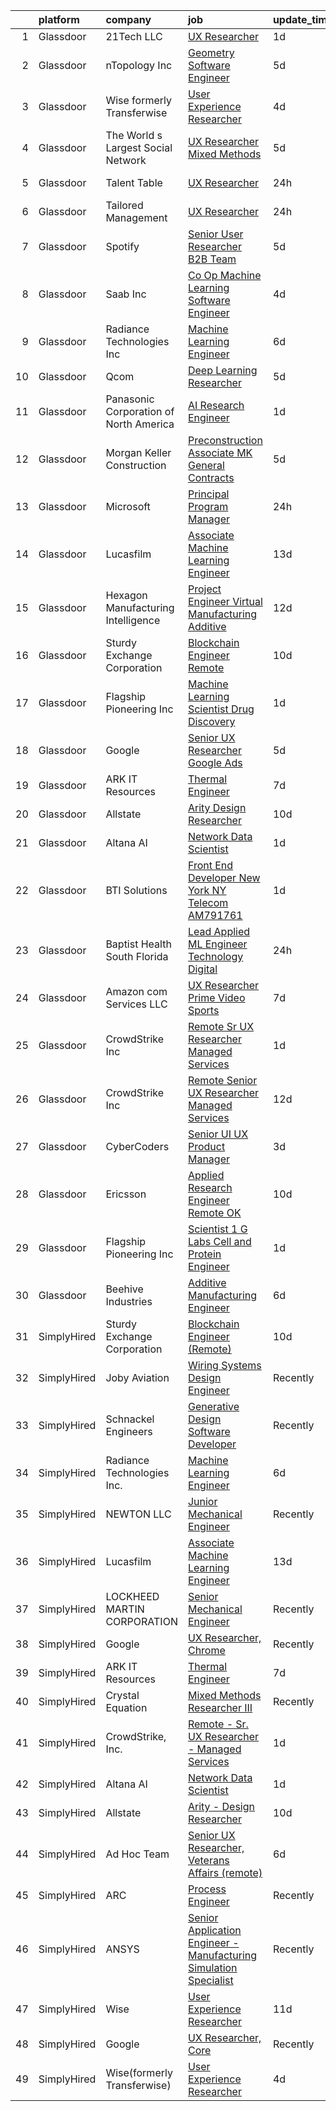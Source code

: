 

|    | platform    | company                                | job                                                                                                                                                                                                                                                                                                                                                                                                                                                                                                                                                                                                                                                                                                                                                                                                                                                                                                                                                                                                                                                                                                                                                                                                                                                                                                                                                                                                                                                                                                             | update_time   | location                    |
|---:|:------------|:---------------------------------------|:----------------------------------------------------------------------------------------------------------------------------------------------------------------------------------------------------------------------------------------------------------------------------------------------------------------------------------------------------------------------------------------------------------------------------------------------------------------------------------------------------------------------------------------------------------------------------------------------------------------------------------------------------------------------------------------------------------------------------------------------------------------------------------------------------------------------------------------------------------------------------------------------------------------------------------------------------------------------------------------------------------------------------------------------------------------------------------------------------------------------------------------------------------------------------------------------------------------------------------------------------------------------------------------------------------------------------------------------------------------------------------------------------------------------------------------------------------------------------------------------------------------|:--------------|:----------------------------|
|  1 | Glassdoor   | 21Tech  LLC                            | [UX Researcher](https://www.glassdoor.com/partner/jobListing.htm?pos=122&ao=1136043&s=58&guid=0000018382eefb39a1689af78354ae47&src=GD_JOB_AD&t=SR&vt=w&ea=1&cs=1_a6eb7833&cb=1664349043909&jobListingId=1008164336142&jrtk=3-0-1ge1eturak6e2801-1ge1eturuj4j5800-59979e8f5cd7de85-)                                                                                                                                                                                                                                                                                                                                                                                                                                                                                                                                                                                                                                                                                                                                                                                                                                                                                                                                                                                                                                                                                                                                                                                                                             | 1d            | Remote                      |
|  2 | Glassdoor   | nTopology Inc                          | [Geometry Software Engineer](https://www.glassdoor.com/partner/jobListing.htm?pos=112&ao=1136043&s=58&guid=0000018382eefb39a1689af78354ae47&src=GD_JOB_AD&t=SR&vt=w&cs=1_b1b30f55&cb=1664349043907&jobListingId=1008156309256&jrtk=3-0-1ge1eturak6e2801-1ge1eturuj4j5800-768fb0cecd65353a-)                                                                                                                                                                                                                                                                                                                                                                                                                                                                                                                                                                                                                                                                                                                                                                                                                                                                                                                                                                                                                                                                                                                                                                                                                     | 5d            | New York, NY                |
|  3 | Glassdoor   | Wise formerly Transferwise             | [User Experience Researcher](https://www.glassdoor.com/partner/jobListing.htm?pos=118&ao=1136043&s=58&guid=0000018382eefb39a1689af78354ae47&src=GD_JOB_AD&t=SR&vt=w&cs=1_d469341e&cb=1664349043908&jobListingId=1008158480969&jrtk=3-0-1ge1eturak6e2801-1ge1eturuj4j5800-b8e2e84a265e7e94-)                                                                                                                                                                                                                                                                                                                                                                                                                                                                                                                                                                                                                                                                                                                                                                                                                                                                                                                                                                                                                                                                                                                                                                                                                     | 4d            | New York, NY                |
|  4 | Glassdoor   | The World s Largest Social Network     | [UX Researcher  Mixed Methods ](https://www.glassdoor.com/partner/jobListing.htm?pos=105&ao=1110586&s=58&guid=0000018382eefb39a1689af78354ae47&src=GD_JOB_AD&t=SR&vt=w&ea=1&cs=1_ece12125&cb=1664349043906&jobListingId=1008157581186&cpc=217C45A42544DB93&jrtk=3-0-1ge1eturak6e2801-1ge1eturuj4j5800-1b0604329ab13d64--6NYlbfkN0DSgjPPcnEdvoK3uuxfISLALE6pB1FR7YSHOr_tSg5_QGIhoz_2VqUepdcKLBLI_zRdtaBxgyBllhaPZz0NgYURyEGucRXh5uxBwq1v6utGUhDvjEFiFwNbXBMy7AQhUaSixTSyoNTqobu9bFo0iqMrnAsnQ9T3GyfI57CmWf4uxKHexdXWkJF-RRZVjsFIKYWIbM2wLTx4IpYd-9IMEHVU5Seaa4NWUbu13WShBlVnkuB2s0O8gT_WaG0XmRHfOSx8yrdMOz40AwjhCD9aeb-Uzc_zZF4IAkNVjfSCLS3GVWfPx8luntNvDLudKuBAbXYj5YgJ0g8ld0iQTWNBD5NrZeKYdhCrJHN_zIKNkBZVLSTNaH4_T5UGCa-4g_tjkpMddxVLcPPQ2rFU-Gco1HwDxmvDpkXVr5tDZ-QbmDZ4vfKmX_s98rlQwZgFBu19c9Pu-5HZFuFHpU12sRWlUTPS57Gku3ZnwATTVyNCAmNfCeES_QpKY0OY4GioXMSCzJzZjIUFizLQ0mm258tB_l5kwHF-4Ln7bpd76_FJJHxpK-dnJCZ2izvap3j5Yyny2fjbjaKy1JWKNlk6Y88ZdpxULWPtmIrVtAQ%3D)                                                                                                                                                                                                                                                                                                                                                                                                                                                                                                                                          | 5d            | Menlo Park, CA              |
|  5 | Glassdoor   | Talent Table                           | [UX Researcher](https://www.glassdoor.com/partner/jobListing.htm?pos=128&ao=1136043&s=58&guid=0000018382eefb39a1689af78354ae47&src=GD_JOB_AD&t=SR&vt=w&cs=1_025c1f32&cb=1664349043911&jobListingId=1008164754362&jrtk=3-0-1ge1eturak6e2801-1ge1eturuj4j5800-491e28be93ac5a26-)                                                                                                                                                                                                                                                                                                                                                                                                                                                                                                                                                                                                                                                                                                                                                                                                                                                                                                                                                                                                                                                                                                                                                                                                                                  | 24h           | Los Angeles, CA             |
|  6 | Glassdoor   | Tailored Management                    | [UX Researcher](https://www.glassdoor.com/partner/jobListing.htm?pos=103&ao=1110586&s=58&guid=0000018382eefb39a1689af78354ae47&src=GD_JOB_AD&t=SR&vt=w&ea=1&cs=1_c89990c3&cb=1664349043906&jobListingId=1008165611561&cpc=451933188B21919D&jrtk=3-0-1ge1eturak6e2801-1ge1eturuj4j5800-ebbf7cb785340ff0--6NYlbfkN0DI_pqscLjs9LkB0jlO39g2s8RE9SCHTdataN4HV1TulJDP_FJlrdaEAmOIelCggjJ9JIMQViELbqFJysVw2bYJCuEXtMEw6dMQNNOQVyIp8OYul8IhpVKs9vFrjK1VP4TL0x0AyVE4LxRPr54mdEIZH9L1_Wf2l64sqeb7hyoc3G_4s_skSr2DE3ak-MpMhgwHwCB3Evq-J10aAK9S_wwCZ_eL13rkogIyJ2Y_NSLIxBn7H_6vSOjtn7tFA4C2BM6Ubv4t9Y-AXM15HXBm1hHp48Ns6Z9q4C2POBpy4UauW6l7LFR6I6iNKs69TDfR98jVzWlywmoor32bTlkQf7HH8RD63TuyfXfCjGSloGohLazxidcCqR9joJcXnX4Px1UeX98SidP5kFKAyPVq8u12ACO4N2xt2B2L3NckcJcLa7mPRL50UxjURlGHF5_Nqmqgks7qU_iJpvK-H86mJjJLyd2NeA8O4Z_KApjAyb5UFPX74m44RCgLmFZflloqN6un_E7057-2R3a5FbmF3vxQ8kCxK2wLLrLJIHDA05mo0A%3D%3D)                                                                                                                                                                                                                                                                                                                                                                                                                                                                                                                                                                                                            | 24h           | Los Angeles, CA             |
|  7 | Glassdoor   | Spotify                                | [Senior User Researcher  B2B Team](https://www.glassdoor.com/partner/jobListing.htm?pos=123&ao=1136043&s=58&guid=0000018382eefb39a1689af78354ae47&src=GD_JOB_AD&t=SR&vt=w&cs=1_0fd398d2&cb=1664349043909&jobListingId=1008156696008&jrtk=3-0-1ge1eturak6e2801-1ge1eturuj4j5800-e4fc1c9976fb5d46-)                                                                                                                                                                                                                                                                                                                                                                                                                                                                                                                                                                                                                                                                                                                                                                                                                                                                                                                                                                                                                                                                                                                                                                                                               | 5d            | Remote                      |
|  8 | Glassdoor   | Saab Inc                               | [Co Op  Machine Learning Software Engineer  ](https://www.glassdoor.com/partner/jobListing.htm?pos=124&ao=1136043&s=58&guid=0000018382eefb39a1689af78354ae47&src=GD_JOB_AD&t=SR&vt=w&cs=1_c28f76d0&cb=1664349043909&jobListingId=1008158907210&jrtk=3-0-1ge1eturak6e2801-1ge1eturuj4j5800-234ba0b8cc64a37c-)                                                                                                                                                                                                                                                                                                                                                                                                                                                                                                                                                                                                                                                                                                                                                                                                                                                                                                                                                                                                                                                                                                                                                                                                    | 4d            | Remote                      |
|  9 | Glassdoor   | Radiance Technologies Inc              | [Machine Learning Engineer](https://www.glassdoor.com/partner/jobListing.htm?pos=120&ao=1136043&s=58&guid=0000018382eefb39a1689af78354ae47&src=GD_JOB_AD&t=SR&vt=w&ea=1&cs=1_9932cc61&cb=1664349043909&jobListingId=1008155141417&jrtk=3-0-1ge1eturak6e2801-1ge1eturuj4j5800-85b467fc819b1285-)                                                                                                                                                                                                                                                                                                                                                                                                                                                                                                                                                                                                                                                                                                                                                                                                                                                                                                                                                                                                                                                                                                                                                                                                                 | 6d            | Beavercreek, OH             |
| 10 | Glassdoor   | Qcom                                   | [Deep Learning Researcher](https://www.glassdoor.com/partner/jobListing.htm?pos=111&ao=1136043&s=58&guid=0000018382eefb39a1689af78354ae47&src=GD_JOB_AD&t=SR&vt=w&cs=1_6a935451&cb=1664349043907&jobListingId=1008156054095&jrtk=3-0-1ge1eturak6e2801-1ge1eturuj4j5800-31550df56e13ed78-)                                                                                                                                                                                                                                                                                                                                                                                                                                                                                                                                                                                                                                                                                                                                                                                                                                                                                                                                                                                                                                                                                                                                                                                                                       | 5d            | San Diego, CA               |
| 11 | Glassdoor   | Panasonic Corporation of North America | [AI Research Engineer](https://www.glassdoor.com/partner/jobListing.htm?pos=108&ao=1136043&s=58&guid=0000018382eefb39a1689af78354ae47&src=GD_JOB_AD&t=SR&vt=w&cs=1_014a70fe&cb=1664349043906&jobListingId=1008163320625&jrtk=3-0-1ge1eturak6e2801-1ge1eturuj4j5800-74a47edd19423ab5-)                                                                                                                                                                                                                                                                                                                                                                                                                                                                                                                                                                                                                                                                                                                                                                                                                                                                                                                                                                                                                                                                                                                                                                                                                           | 1d            | Mountain View, CA           |
| 12 | Glassdoor   | Morgan Keller Construction             | [Preconstruction Associate   MK General Contracts](https://www.glassdoor.com/partner/jobListing.htm?pos=102&ao=1110586&s=58&guid=0000018382eefb39a1689af78354ae47&src=GD_JOB_AD&t=SR&vt=w&cs=1_5cea6cb8&cb=1664349043905&jobListingId=1008157229396&cpc=9C4F014304452074&jrtk=3-0-1ge1eturak6e2801-1ge1eturuj4j5800-6280a0f6a0f05496--6NYlbfkN0D0ff9e8Lfwlpl5zGbQmpn59AL71QmFd7VKOAnfyjZzp5sdngV8WPgYe0dov1m7Y2mPN9XU_9sD3tzBP31_ujdI1xO41hJLw4CBAHoaMOVG7jCtJXfXop4H0ZwDumyJzAe6cGRKr12tFX4PkrG8Ght2nXH6yJsA2BTura5I1iZNIEA41Ss9AeFEe7oHeR9a2ptnwvBy1diTLezuM8jOr0gNJmkG2fL2dO_jdDzSl-cX6CNVsRkkHS9H3iNFuhQq1IhS8Oz0N_9wGGFwBkbReJjyHAZVP9L7CYpadbT7j1xpWdjW13S0K5-X-e-gyb2KV6K9asxLyax9SJD6oP_MNmDXurwjSd1oa7v1T4KqqkHiLd3LKCcqfmGaGXEejIVr9XgrPPZg2xkFKntTL_pCpLrDN9FvVWZEn4oUpvbFOVISRf3e6CjseiJUSxtQbN6FNkVWqOP24zKGJpfbFXd6DUroJMWgTp6WNAE%3D)                                                                                                                                                                                                                                                                                                                                                                                                                                                                                                                                                                                                                                                            | 5d            | Frederick, MD               |
| 13 | Glassdoor   | Microsoft                              | [Principal Program Manager](https://www.glassdoor.com/partner/jobListing.htm?pos=119&ao=1136043&s=58&guid=0000018382eefb39a1689af78354ae47&src=GD_JOB_AD&t=SR&vt=w&cs=1_58d05771&cb=1664349043908&jobListingId=1008165639555&jrtk=3-0-1ge1eturak6e2801-1ge1eturuj4j5800-c33bc5f7227481c4-)                                                                                                                                                                                                                                                                                                                                                                                                                                                                                                                                                                                                                                                                                                                                                                                                                                                                                                                                                                                                                                                                                                                                                                                                                      | 24h           | Bellevue, WA                |
| 14 | Glassdoor   | Lucasfilm                              | [Associate Machine Learning Engineer](https://www.glassdoor.com/partner/jobListing.htm?pos=110&ao=1136043&s=58&guid=0000018382eefb39a1689af78354ae47&src=GD_JOB_AD&t=SR&vt=w&cs=1_8422ca7a&cb=1664349043907&jobListingId=1008139116057&jrtk=3-0-1ge1eturak6e2801-1ge1eturuj4j5800-53c3b19fc0252a02-)                                                                                                                                                                                                                                                                                                                                                                                                                                                                                                                                                                                                                                                                                                                                                                                                                                                                                                                                                                                                                                                                                                                                                                                                            | 13d           | San Francisco, CA           |
| 15 | Glassdoor   | Hexagon Manufacturing Intelligence     | [Project Engineer   Virtual Manufacturing   Additive](https://www.glassdoor.com/partner/jobListing.htm?pos=114&ao=1136043&s=58&guid=0000018382eefb39a1689af78354ae47&src=GD_JOB_AD&t=SR&vt=w&cs=1_340270a2&cb=1664349043907&jobListingId=1008143262841&jrtk=3-0-1ge1eturak6e2801-1ge1eturuj4j5800-00b3a3f72e2f6140-)                                                                                                                                                                                                                                                                                                                                                                                                                                                                                                                                                                                                                                                                                                                                                                                                                                                                                                                                                                                                                                                                                                                                                                                            | 12d           | Novi, MI                    |
| 16 | Glassdoor   | Sturdy Exchange Corporation            | [Blockchain Engineer  Remote ](https://www.glassdoor.com/partner/jobListing.htm?pos=109&ao=1136043&s=58&guid=0000018382eefb39a1689af78354ae47&src=GD_JOB_AD&t=SR&vt=w&ea=1&cs=1_2b810f56&cb=1664349043907&jobListingId=1008146555398&jrtk=3-0-1ge1eturak6e2801-1ge1eturuj4j5800-fef74d675c3b63f7-)                                                                                                                                                                                                                                                                                                                                                                                                                                                                                                                                                                                                                                                                                                                                                                                                                                                                                                                                                                                                                                                                                                                                                                                                              | 10d           | Remote                      |
| 17 | Glassdoor   | Flagship Pioneering  Inc               | [Machine Learning Scientist  Drug Discovery](https://www.glassdoor.com/partner/jobListing.htm?pos=129&ao=1136043&s=58&guid=0000018382eefb39a1689af78354ae47&src=GD_JOB_AD&t=SR&vt=w&cs=1_3b50c5a9&cb=1664349043911&jobListingId=1008163388068&jrtk=3-0-1ge1eturak6e2801-1ge1eturuj4j5800-336c29cecb77e58b-)                                                                                                                                                                                                                                                                                                                                                                                                                                                                                                                                                                                                                                                                                                                                                                                                                                                                                                                                                                                                                                                                                                                                                                                                     | 1d            | Cambridge, MA               |
| 18 | Glassdoor   | Google                                 | [Senior UX Researcher  Google Ads](https://www.glassdoor.com/partner/jobListing.htm?pos=125&ao=1136043&s=58&guid=0000018382eefb39a1689af78354ae47&src=GD_JOB_AD&t=SR&vt=w&cs=1_ed70983b&cb=1664349043909&jobListingId=1008156253429&jrtk=3-0-1ge1eturak6e2801-1ge1eturuj4j5800-32762ee3d7119be1-)                                                                                                                                                                                                                                                                                                                                                                                                                                                                                                                                                                                                                                                                                                                                                                                                                                                                                                                                                                                                                                                                                                                                                                                                               | 5d            | New York, NY                |
| 19 | Glassdoor   | ARK IT Resources                       | [Thermal Engineer](https://www.glassdoor.com/partner/jobListing.htm?pos=116&ao=1136043&s=58&guid=0000018382eefb39a1689af78354ae47&src=GD_JOB_AD&t=SR&vt=w&ea=1&cs=1_229903b4&cb=1664349043908&jobListingId=1008151360223&jrtk=3-0-1ge1eturak6e2801-1ge1eturuj4j5800-d7ba8a74a5e566be-)                                                                                                                                                                                                                                                                                                                                                                                                                                                                                                                                                                                                                                                                                                                                                                                                                                                                                                                                                                                                                                                                                                                                                                                                                          | 7d            | Menlo Park, CA              |
| 20 | Glassdoor   | Allstate                               | [Arity   Design Researcher](https://www.glassdoor.com/partner/jobListing.htm?pos=101&ao=1110586&s=58&guid=0000018382eefb39a1689af78354ae47&src=GD_JOB_AD&t=SR&vt=w&cs=1_01b8cd29&cb=1664349043905&jobListingId=1008146367908&cpc=3BA4CE39D5B5DEF5&jrtk=3-0-1ge1eturak6e2801-1ge1eturuj4j5800-2a9d07b4c94ca1a2--6NYlbfkN0BLH0BMQoDn-yw6Urt952hBm1JLFZ7WpBxND2cMIOjOqdmupiC_ZwOjCSzUpM3cDMan-XWx-WYIgFW0eKYFFNcZZa4e2BvAYYyViwDNAEYnoLYakGHlHkr1vztp50za5AEgtwAu40VL7MNPrW6TETvCPm8tbtjfkGnj0aRI0eFJ8Kll7Eehs7NElne9d9t9SXFJukga9wlQrkrTGIEBUNw5lxBI44G3ddn3sSwAtaccSLsiweW_9ntKqR0IipJcdIeo8qtIOzTtOjyvhQeqrf-_atdMgV4t0NWe9j3_O3cxcY-1MYkT9h22DI1zZvByGZTd4zz3mwnQ-0sjSaJZkHVxSwUjkbTTP18qKpwRMfTS2o6zHkmlPk-3osP7zC5EEPdawoCh898UdNpX4jAzWl3KxpMibG9ocUVuz2_dUwP-u09tROf4lbFPx0aKhc8olXl_KtxLqE_Mn9n1lefAm1HrfzImFcOUCUmrzeL-bQE6KHKtDpInyUcLPizZcpr8giy7ZPFzQLHv_KnTt5UReg7m_xvIfsSRGmg7xTjad1oIMBDMXYTtfg3WI_AAZnDtoJiFnk9ERKYbcqQ23pKjzZsOgA_5OhOK6HVPRwwC4jDvV3xJIHfAqX6GME6MxLHPXsPEMTW7Jb31Fre9fZFZXqsUyGilfXdpzxFmhZ4Obg4m3PBMeh_eR0IzIjaHpHQ0LFezqy-Kfe1RpmMBKjcrw6bo1o9rwlWgnc2QEcznRqxIxi9JWx3jI4raHA3RUiA_po1WZNpp6kx4msAW0uPUMkpw1uDirkjJI2MpZ9gkOAJS0YqKM8h6DT0lXbN6ULbUQSwO_NCeszrRLYoS-p4uZwiWR1bpQA2PysrbRb3vFf9gdZ3DAO5sAWtC7w2rga3ryrT0mFNfQEX-uHt8TtUor1ncyFgGACswbQM27svqd8FPIVTQbThLrDlImbCW2Hoq7noaFHyXQFl8a86hUkIpncH_Py1Bcvsd2K-hc2TyPZ_Nvcc3FkFnpTrIX7EwdMEDbUAoXsxbCQmjlTkKrEOmiSVwTqsON1deP1Jres3yiSTBcCaMUxHCCKe2aDmkX36Vp6Xp-n6uRKqcmfJVP4fw64DH2e_OtBcfMUhjGzsciAvR9YIgD3ZJrbFq) | 10d           | Remote                      |
| 21 | Glassdoor   | Altana AI                              | [Network Data Scientist](https://www.glassdoor.com/partner/jobListing.htm?pos=126&ao=1136043&s=58&guid=0000018382eefb39a1689af78354ae47&src=GD_JOB_AD&t=SR&vt=w&ea=1&cs=1_10694a31&cb=1664349043910&jobListingId=1008162738259&jrtk=3-0-1ge1eturak6e2801-1ge1eturuj4j5800-3595d063e3084b41-)                                                                                                                                                                                                                                                                                                                                                                                                                                                                                                                                                                                                                                                                                                                                                                                                                                                                                                                                                                                                                                                                                                                                                                                                                    | 1d            | Brooklyn, NY                |
| 22 | Glassdoor   | BTI Solutions                          | [Front End Developer   New York  NY   Telecom   AM791761](https://www.glassdoor.com/partner/jobListing.htm?pos=130&ao=1136043&s=58&guid=0000018382eefb39a1689af78354ae47&src=GD_JOB_AD&t=SR&vt=w&cs=1_f3fd2caf&cb=1664349043911&jobListingId=1008163414505&jrtk=3-0-1ge1eturak6e2801-1ge1eturuj4j5800-b295dd23a7b76844-)                                                                                                                                                                                                                                                                                                                                                                                                                                                                                                                                                                                                                                                                                                                                                                                                                                                                                                                                                                                                                                                                                                                                                                                        | 1d            | New York, NY                |
| 23 | Glassdoor   | Baptist Health South Florida           | [Lead Applied ML Engineer  Technology   Digital](https://www.glassdoor.com/partner/jobListing.htm?pos=121&ao=1136043&s=58&guid=0000018382eefb39a1689af78354ae47&src=GD_JOB_AD&t=SR&vt=w&cs=1_895fa4a3&cb=1664349043909&jobListingId=1008165924885&jrtk=3-0-1ge1eturak6e2801-1ge1eturuj4j5800-50d30961983d534c-)                                                                                                                                                                                                                                                                                                                                                                                                                                                                                                                                                                                                                                                                                                                                                                                                                                                                                                                                                                                                                                                                                                                                                                                                 | 24h           | Florida                     |
| 24 | Glassdoor   | Amazon com Services LLC                | [UX Researcher  Prime Video Sports](https://www.glassdoor.com/partner/jobListing.htm?pos=127&ao=1136043&s=58&guid=0000018382eefb39a1689af78354ae47&src=GD_JOB_AD&t=SR&vt=w&cs=1_c19367ed&cb=1664349043911&jobListingId=1008151009295&jrtk=3-0-1ge1eturak6e2801-1ge1eturuj4j5800-6f1e15fe550b7201-)                                                                                                                                                                                                                                                                                                                                                                                                                                                                                                                                                                                                                                                                                                                                                                                                                                                                                                                                                                                                                                                                                                                                                                                                              | 7d            | New York, NY                |
| 25 | Glassdoor   | CrowdStrike  Inc                       | [Remote   Sr  UX Researcher   Managed Services](https://www.glassdoor.com/partner/jobListing.htm?pos=104&ao=1110586&s=58&guid=0000018382eefb39a1689af78354ae47&src=GD_JOB_AD&t=SR&vt=w&cs=1_cd3d5f44&cb=1664349043906&jobListingId=1008164310780&cpc=8795CF9063CD573D&jrtk=3-0-1ge1eturak6e2801-1ge1eturuj4j5800-901287666bc25470--6NYlbfkN0Cu2CVlb3GO4Nf7aS8SXsFwjpUbSKkwsJRaJhRnAEdqUzaQ-HdrsQ87rEX2_tTfpFEw4Ymw3XNc6Fgs-cD25mT-yYTwfmpOvSY8-9ayyk6XmTn1MM8FcQeh2v_zARce-jSGyWXTtiC2xwDSGhcFb1J65r8z7r4MHGqPuXo5h44b_4efiBojbqh44lyvku9Iltc_ZTNwQb5Gzf_ehWOsJ7UUOE0eVGNbz6oE3PDQarKOMqjtaX0-x36aIqkwJ2raVqeCM8m5nQvqlqN_KW3o_BnXWk47FEvtdNPOZL1BpZUYO3wjd70FEkcnlB6nWIZWy3_e7EKdFynZ9ZMA1Dp07izVdvetgxF7YJilP7n4geM0CGoUWC0eHWBBMxELBGXLqAif9sS3OKFWx21APuZn9ff6DdxRJ341NL0kLqvzvXkz2x7y6RnWlCG_nwI7noRNVFOCvzVuYL0FNbYLx-ikkbAdGPgljmjt9cXmm0RHoV_xbmvFkadTWMxhF6xGtMH2EVlrmPlzEsFv0udwzR10nTwiK9tEBvxmV2pkopcdT-iZ_G95XDQn8vdYLhKzW1ud63wB2eeY8AztnxWUJKBEtyzd_bFKrKmSC3Anyz1600csHD-YH5tJ2IyJbEZFC4Ld1Q8X0wI49Uclz9n8LQJORbsof_zd5eL8dYKSEFouwrO2QLfUg-7rvU3oadP2fPLuQ4j6wcg2PZzuHzLF0xiMHx6qARutJ5UodINz_tdOL92VSlrJTtlapy6X)                                                                                                                                                                                                                                                                                                                                                                             | 1d            | York, NY                    |
| 26 | Glassdoor   | CrowdStrike  Inc                       | [Remote   Senior UX Researcher   Managed Services](https://www.glassdoor.com/partner/jobListing.htm?pos=106&ao=1110586&s=58&guid=0000018382eefb39a1689af78354ae47&src=GD_JOB_AD&t=SR&vt=w&cs=1_9b1a6345&cb=1664349043906&jobListingId=1008141978517&cpc=9908D8D4413DBB8A&jrtk=3-0-1ge1eturak6e2801-1ge1eturuj4j5800-42ad2b3fc0205817--6NYlbfkN0Cu2CVlb3GO4Nf7aS8SXsFwjpUbSKkwsJRaJhRnAEdqU9G9ZsTUUkExNIYi6QYGhSu6UiAQFYnB6gtfZ-FIKYesTLwY4EG3itOd6x3Nz1CzG3dSNmutPi_1zwZzWSAj8uCZHGa8wFtoT9STHhQKyMMwqVmBGporurc8IVFNM8UgrXj0ye62wV9kTeFf_gfNXdTwNHdCO__n1mAeuRRGRfnNwiEo5yjb1pyprSvRaNeTSJc0mVAhf7WXerVsWHn3dnGGkS_gMKqFoQVnn6E_sis7yNvSUDTDL6f3BSmdf5WntwdxmnercCFdjb2PtI2qUXz_NdrIVinW9E7oNosIr3OARWeowav53qn4FeT0i0vQIIouDedRqXR9Eci9vXdqOLRbI2zGp6QjqXQ2vNjQzsE9ADsJ94tqFljLg6EaBKlIcHOeaCpI7yNJE2g5_QPsaw61awtvtUIHZTKi6fxZNAdTbkyjT7EzTTS6YcaFWrUDWeAtfXxhgyrRCBGaKYViYfRVdpVjG-ccx2-V5i2O46Nll_PF9que_esEG4AtdimvLCDN7rP5b4fK8WL88yPHKabLlRT3YU50q5M7aGM2GxVBGqooyd1Q0D28ob-SKZSlSsvlmWJWldXj9zDf9uAZvFWjyE9atEdH-9YmdRgYKTxUYdmhTqesI4I_misRfZYKJUFLbQAOTMVRlel9_mbR0QRy_7suZptcRRYkzLW5hVL55G-Twl3_JCfSClXZxfgZM1Og7DVDs-QA)                                                                                                                                                                                                                                                                                                                                                                          | 12d           | York, NY                    |
| 27 | Glassdoor   | CyberCoders                            | [Senior UI UX Product Manager](https://www.glassdoor.com/partner/jobListing.htm?pos=107&ao=1110586&s=58&guid=0000018382eefb39a1689af78354ae47&src=GD_JOB_AD&t=SR&vt=w&ea=1&cs=1_d5df3290&cb=1664349043906&jobListingId=1008159698711&cpc=C4A69CCDBB3B9599&jrtk=3-0-1ge1eturak6e2801-1ge1eturuj4j5800-1a488cd35885e2c7--6NYlbfkN0CpFJQzrgRR8WqXWK1qKKEqALWJw739KlKqr2H-MSI4eoBlI4EFrmor2FYZMP3muM0CETaZjfCSsOD0RZo1Iik7uAaIT_BXeSAIQPxIQNvhk-dSHC60OUKz7nXnt7r_WZkFGyCrp_2La4dmS-wF6XVPEoVZ1MlmGJiVWnv0hMLouODzPMCNRMEgIE8flynDBiWmvi_jUuFvTrQpxrmQYWQHRtLA13auY3eicX0sXIZkfQK1Nvn5Khm6TLXQQjwiZz0ezMyTEITsF2zQwz9AdmikVDY7-hJj06_HiJpNdfBsvv17DwbNe3rwQ137t9elx7zE2uKP-cmZQmQvzGDdsksAxzKR6zv3O3QbCv_YDBTY-sVlTFD7eHEy_kGqQbiwHAZ_khWSvZdkxOl0_pfSXKxf63Pz_CMOc80s7tCgJeFtip2n7fZCr4LHQl_tEJaujegiLZ-LV-2jeTqr6FMZIhMexHmVOqUF8WS1ViHdqQpUcod-84YdlQI0vIMDr93QwpbASvuE6qHCuA5lJ05uy4HNhWHksrs3JVnqX9whD9swpqj8tidIGwSBOHeO0zzetqKx1YEu6r7Br8K-tUbmAmNe0L_bSl2ofPihoCSr4ScSlhkf_rFP3EEldiUHciRf5IXiE_7PMQpj6hLaUsOyp9iJwLi5o1hunYfs4p5tWe4MKDwIt_E4G1yI3VoWs_cglVZheIdJMU3in4nCi5Hz56Tab3Mz83EMAk7nmdDcQYBLHNy4xOocQyHBILm1tuatwsw1RoJdbiTy94Z66SFutx1VqeDtx0Tl5RoS5qIgVbardg1EvrPl7ZppL6TjDOIAxNCCyvdKjmS85J4kNqXFhD955Sa4T2zWlSJqLKDBDJo7R_Oy8PZuCxhcwezZIwzypx9INLyNYzYaBVydvxIQt8K0hj6PhhvT09Qfol3o1UmdaNpHcmvtEYb0MLHb6d-uJ08ze4K8gEPTuszYgS3CfowPxjYyLZi7u1YPdQ8PSLYfgVvAyI-uFovF)                                                                                                                         | 3d            | Sunnyvale, CA               |
| 28 | Glassdoor   | Ericsson                               | [Applied Research Engineer  Remote OK ](https://www.glassdoor.com/partner/jobListing.htm?pos=117&ao=1136043&s=58&guid=0000018382eefb39a1689af78354ae47&src=GD_JOB_AD&t=SR&vt=w&cs=1_2ed98b7f&cb=1664349043908&jobListingId=1008146633770&jrtk=3-0-1ge1eturak6e2801-1ge1eturuj4j5800-cbbe6b3380b7e569-)                                                                                                                                                                                                                                                                                                                                                                                                                                                                                                                                                                                                                                                                                                                                                                                                                                                                                                                                                                                                                                                                                                                                                                                                          | 10d           | Plano, TX                   |
| 29 | Glassdoor   | Flagship Pioneering  Inc               | [Scientist 1  G Labs  Cell and Protein Engineer](https://www.glassdoor.com/partner/jobListing.htm?pos=113&ao=1136043&s=58&guid=0000018382eefb39a1689af78354ae47&src=GD_JOB_AD&t=SR&vt=w&ea=1&cs=1_74c043df&cb=1664349043907&jobListingId=1008162732913&jrtk=3-0-1ge1eturak6e2801-1ge1eturuj4j5800-361c372c80bf40b7-)                                                                                                                                                                                                                                                                                                                                                                                                                                                                                                                                                                                                                                                                                                                                                                                                                                                                                                                                                                                                                                                                                                                                                                                            | 1d            | Boston, MA                  |
| 30 | Glassdoor   | Beehive Industries                     | [Additive Manufacturing Engineer](https://www.glassdoor.com/partner/jobListing.htm?pos=115&ao=1136043&s=58&guid=0000018382eefb39a1689af78354ae47&src=GD_JOB_AD&t=SR&vt=w&ea=1&cs=1_16ee7b8a&cb=1664349043908&jobListingId=1008153816008&jrtk=3-0-1ge1eturak6e2801-1ge1eturuj4j5800-f70ad2905c853ce6-)                                                                                                                                                                                                                                                                                                                                                                                                                                                                                                                                                                                                                                                                                                                                                                                                                                                                                                                                                                                                                                                                                                                                                                                                           | 6d            | Centennial, CO              |
| 31 | SimplyHired | Sturdy Exchange Corporation            | [Blockchain Engineer (Remote)](https://www.simplyhired.com/job/WkCG-hxWjCubaYXsGqhjcid6fkIa0Ye-RVxYWMzTF0S-OyemqI35XA?q=generative+engineer)                                                                                                                                                                                                                                                                                                                                                                                                                                                                                                                                                                                                                                                                                                                                                                                                                                                                                                                                                                                                                                                                                                                                                                                                                                                                                                                                                                    | 10d           | Remote                      |
| 32 | SimplyHired | Joby Aviation                          | [Wiring Systems Design Engineer](https://www.simplyhired.com/job/ph-RtUeVS1j-cS9aYmgDjvNKis95V8_ZtjiX_OL6YJ83jhTvh2dCnQ?q=generative+engineer)                                                                                                                                                                                                                                                                                                                                                                                                                                                                                                                                                                                                                                                                                                                                                                                                                                                                                                                                                                                                                                                                                                                                                                                                                                                                                                                                                                  | Recently      | Santa Cruz, CA              |
| 33 | SimplyHired | Schnackel Engineers                    | [Generative Design Software Developer](https://www.simplyhired.com/job/KE0-EPFCtTp8eniWTTdVA6iqehRWfXqNBvdE0wHECgCONieSBqtj5A?q=generative+engineer)                                                                                                                                                                                                                                                                                                                                                                                                                                                                                                                                                                                                                                                                                                                                                                                                                                                                                                                                                                                                                                                                                                                                                                                                                                                                                                                                                            | Recently      | Omaha, NE                   |
| 34 | SimplyHired | Radiance Technologies Inc.             | [Machine Learning Engineer](https://www.simplyhired.com/job/vJPHfKHMbp9qjloXR-Qls1MyWh-Dl9HKp8Vdl96zpBGKP5GBTN3Xcg?q=generative+engineer)                                                                                                                                                                                                                                                                                                                                                                                                                                                                                                                                                                                                                                                                                                                                                                                                                                                                                                                                                                                                                                                                                                                                                                                                                                                                                                                                                                       | 6d            | Beavercreek, OH             |
| 35 | SimplyHired | NEWTON LLC                             | [Junior Mechanical Engineer](https://www.simplyhired.com/job/dmOVpCNOEOJCoVKppNnHQUcATsxcVjav1pnnOTKQpgrIt6U7WlW6Kw?q=generative+engineer)                                                                                                                                                                                                                                                                                                                                                                                                                                                                                                                                                                                                                                                                                                                                                                                                                                                                                                                                                                                                                                                                                                                                                                                                                                                                                                                                                                      | Recently      | Riverdale, MD               |
| 36 | SimplyHired | Lucasfilm                              | [Associate Machine Learning Engineer](https://www.simplyhired.com/job/NHCbzWRQ1XQtyychoSUQiroJNEZKRqDcszy7P2TGP2ughvn0n-RGgA?q=generative+engineer)                                                                                                                                                                                                                                                                                                                                                                                                                                                                                                                                                                                                                                                                                                                                                                                                                                                                                                                                                                                                                                                                                                                                                                                                                                                                                                                                                             | 13d           | San Francisco, CA           |
| 37 | SimplyHired | LOCKHEED MARTIN CORPORATION            | [Senior Mechanical Engineer](https://www.simplyhired.com/job/0YYEHCXgWcj-FUO37Dar5fnNb4ltIJF4bmZKEMHqC1Hoe_uhBgH9lg?q=generative+engineer)                                                                                                                                                                                                                                                                                                                                                                                                                                                                                                                                                                                                                                                                                                                                                                                                                                                                                                                                                                                                                                                                                                                                                                                                                                                                                                                                                                      | Recently      | Liverpool, NY               |
| 38 | SimplyHired | Google                                 | [UX Researcher, Chrome](https://www.simplyhired.com/job/jkjuSNPBosSz3ZbUAyFVbgU-LYaMBbH4ySTsLnOvYrZNrwmL5GnkfA?q=generative+engineer)                                                                                                                                                                                                                                                                                                                                                                                                                                                                                                                                                                                                                                                                                                                                                                                                                                                                                                                                                                                                                                                                                                                                                                                                                                                                                                                                                                           | Recently      | Washington, DC              |
| 39 | SimplyHired | ARK IT Resources                       | [Thermal Engineer](https://www.simplyhired.com/job/CbbBHOeVKZHn6rOS9DAhzilZ3Ito4e1xDIAubEnkbkZtlIKHQ3_PdQ?q=generative+engineer)                                                                                                                                                                                                                                                                                                                                                                                                                                                                                                                                                                                                                                                                                                                                                                                                                                                                                                                                                                                                                                                                                                                                                                                                                                                                                                                                                                                | 7d            | Menlo Park, CA              |
| 40 | SimplyHired | Crystal Equation                       | [Mixed Methods Researcher III](https://www.simplyhired.com/job/mMsMdI35bayj3GBQ1kLZ3L-4yrnndZOxBF6GfhCYdmW5NPPeX59d_A?q=generative+engineer)                                                                                                                                                                                                                                                                                                                                                                                                                                                                                                                                                                                                                                                                                                                                                                                                                                                                                                                                                                                                                                                                                                                                                                                                                                                                                                                                                                    | Recently      | Menlo Park, CA              |
| 41 | SimplyHired | CrowdStrike, Inc.                      | [Remote - Sr. UX Researcher - Managed Services](https://www.simplyhired.com/job/BFhq0O6LGKwj_hUhX9rHPn5OsTY5s7u7a0e2CcED5K_ffWF2xawRMQ?q=generative+engineer)                                                                                                                                                                                                                                                                                                                                                                                                                                                                                                                                                                                                                                                                                                                                                                                                                                                                                                                                                                                                                                                                                                                                                                                                                                                                                                                                                   | 1d            | York, NY                    |
| 42 | SimplyHired | Altana AI                              | [Network Data Scientist](https://www.simplyhired.com/job/OVzPMOl3jgkWPAOt5M5o-QgDnKzS361_LEKH7oqRFmpheWkjVgMm4w?q=generative+engineer)                                                                                                                                                                                                                                                                                                                                                                                                                                                                                                                                                                                                                                                                                                                                                                                                                                                                                                                                                                                                                                                                                                                                                                                                                                                                                                                                                                          | 1d            | Brooklyn, NY                |
| 43 | SimplyHired | Allstate                               | [Arity - Design Researcher](https://www.simplyhired.com/job/nuCwrAaPLlwLp-lBj289gVGfaczfqrV6k5QUiHtlCFSbf0M5apP--g?q=generative+engineer)                                                                                                                                                                                                                                                                                                                                                                                                                                                                                                                                                                                                                                                                                                                                                                                                                                                                                                                                                                                                                                                                                                                                                                                                                                                                                                                                                                       | 10d           | Remote                      |
| 44 | SimplyHired | Ad Hoc Team                            | [Senior UX Researcher, Veterans Affairs (remote)](https://www.simplyhired.com/job/2x54USrtl7YGhuybyHRhdmF_RPdL30ie0-d2FqU_iRMRbm935jiS1Q?q=generative+engineer)                                                                                                                                                                                                                                                                                                                                                                                                                                                                                                                                                                                                                                                                                                                                                                                                                                                                                                                                                                                                                                                                                                                                                                                                                                                                                                                                                 | 6d            | Baltimore, MD +13 locations |
| 45 | SimplyHired | ARC                                    | [Process Engineer](https://www.simplyhired.com/job/Ud0G7_0rkbwEwrc6gQwrGSUOXvdo5WDIJx6DnlnW6iqZJgZZscQTVA?q=generative+engineer)                                                                                                                                                                                                                                                                                                                                                                                                                                                                                                                                                                                                                                                                                                                                                                                                                                                                                                                                                                                                                                                                                                                                                                                                                                                                                                                                                                                | Recently      | Tuscola, IL                 |
| 46 | SimplyHired | ANSYS                                  | [Senior Application Engineer - Manufacturing Simulation Specialist](https://www.simplyhired.com/job/harcZm2dcrOF01wMhLDzB8-dfHAL0Ua78k36FYurmVhCE9xUWb0PBg?q=generative+engineer)                                                                                                                                                                                                                                                                                                                                                                                                                                                                                                                                                                                                                                                                                                                                                                                                                                                                                                                                                                                                                                                                                                                                                                                                                                                                                                                               | Recently      | Evanston, IL                |
| 47 | SimplyHired | Wise                                   | [User Experience Researcher](https://www.simplyhired.com/job/NOSL5NLMwhlM0IrUHYV82oFI4-MKMINaSR7Ih9lXx9MXOYVnb1Uvzw?q=generative+engineer)                                                                                                                                                                                                                                                                                                                                                                                                                                                                                                                                                                                                                                                                                                                                                                                                                                                                                                                                                                                                                                                                                                                                                                                                                                                                                                                                                                      | 11d           | New York, NY                |
| 48 | SimplyHired | Google                                 | [UX Researcher, Core](https://www.simplyhired.com/job/C0oznws8D7aV4fnAxTQHM6oHDDAQF6lPJlguRUUgI55t3wio2Cjn0w?q=generative+engineer)                                                                                                                                                                                                                                                                                                                                                                                                                                                                                                                                                                                                                                                                                                                                                                                                                                                                                                                                                                                                                                                                                                                                                                                                                                                                                                                                                                             | Recently      | New York, NY                |
| 49 | SimplyHired | Wise(formerly Transferwise)            | [User Experience Researcher](https://www.simplyhired.com/job/pbsmVLvasVyC-gsXysvNRz9a0AZ797GJY4KBcNly4b5eO8bWIR3aoQ?q=generative+engineer)                                                                                                                                                                                                                                                                                                                                                                                                                                                                                                                                                                                                                                                                                                                                                                                                                                                                                                                                                                                                                                                                                                                                                                                                                                                                                                                                                                      | 4d            | New York, NY                |